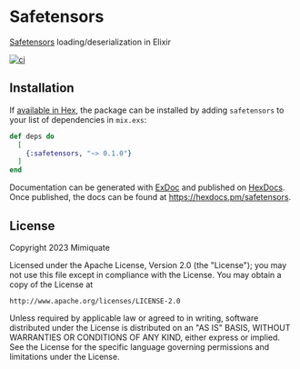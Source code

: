 # Safetensors

[Safetensors](https://huggingface.co/docs/safetensors/index) loading/deserialization in Elixir

[![ci](https://github.com/mimiquate/safetensors/actions/workflows/ci.yml/badge.svg?branch=main)](https://github.com/mimiquate/safetensors/actions?query=branch%3Amain)

## Installation

If [available in Hex](https://hex.pm/docs/publish), the package can be installed
by adding `safetensors` to your list of dependencies in `mix.exs`:

```elixir
def deps do
  [
    {:safetensors, "~> 0.1.0"}
  ]
end
```

Documentation can be generated with [ExDoc](https://github.com/elixir-lang/ex_doc)
and published on [HexDocs](https://hexdocs.pm). Once published, the docs can
be found at <https://hexdocs.pm/safetensors>.

## License

Copyright 2023 Mimiquate

Licensed under the Apache License, Version 2.0 (the "License");
you may not use this file except in compliance with the License.
You may obtain a copy of the License at

    http://www.apache.org/licenses/LICENSE-2.0

Unless required by applicable law or agreed to in writing, software
distributed under the License is distributed on an "AS IS" BASIS,
WITHOUT WARRANTIES OR CONDITIONS OF ANY KIND, either express or implied.
See the License for the specific language governing permissions and
limitations under the License.
